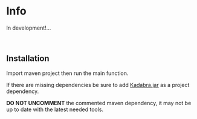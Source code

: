 # Info
In development!...

</br>

## Installation
Import maven project then run the main function. 

If there are missing dependencies be sure to add [Kadabra.jar](http://specs.fe.up.pt/tools/kadabra.zip)  as a project dependency. 

**DO NOT UNCOMMENT** the commented maven dependency, it may not be up to date with the latest needed tools.